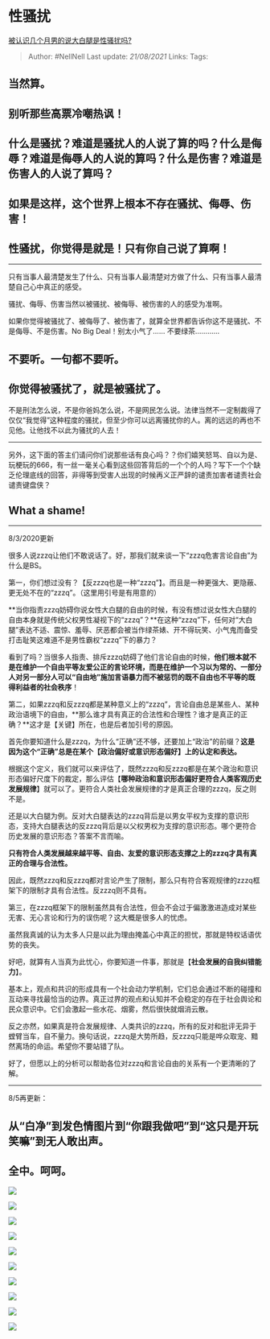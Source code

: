 # 性骚扰
[被认识几个月男的说大白腿是性骚扰吗?](https://www.zhihu.com/question/333493535/answer/1377561590)

> Author: #NellNell 
> Last update: *21/08/2021* 
> Links:
> Tags: 

## 当然算。

## 别听那些高票冷嘲热讽！

## 什么是骚扰？难道是骚扰人的人说了算的吗？什么是侮辱？难道是侮辱人的人说的算吗？什么是伤害？难道是伤害人的人说了算吗？

## 如果是这样，这个世界上根本不存在骚扰、侮辱、伤害！

## 性骚扰，你觉得是就是！只有你自己说了算啊！

---

只有当事人最清楚发生了什么、只有当事人最清楚对方做了什么、只有当事人最清楚自己心中真正的感受。

骚扰、侮辱、伤害当然以被骚扰、被侮辱、被伤害的人的感受为准啊。

如果你觉得被骚扰了、被侮辱了、被伤害了，就算全世界都告诉你这不是骚扰、不是侮辱、不是伤害。No Big Deal！别太小气了…… 不要绿茶…………

## 不要听。一句都不要听。

## 你觉得被骚扰了，就是被骚扰了。

  

不是刑法怎么说，不是你爸妈怎么说，不是网民怎么说。法律当然不一定制裁得了仅仅“我觉得”这种程度的骚扰，但至少你可以远离骚扰你的人。离的远远的再也不见他。让他找不以此为骚扰的人去！

---

另外，这下面的答主们请问你们说那些话有良心吗？？你们嬉笑怒骂、自以为是、玩梗玩的666，有一丝一毫关心看到这些回答背后的一个个的人吗？写下一个个缺乏伦理底线的回答，非得等到受害人出现的时候再义正严辞的谴责加害者谴责社会谴责键盘侠？

## What a shame!

---

8/3/2020更新

很多人说zzzq让他们不敢说话了。好，那我们就来谈一下“zzzq危害言论自由”为什么是BS。

第一，你们想过没有？【反zzzq也是一种“zzzq”】。而且是一种更强大、更隐蔽、更无处不在的“zzzq”。（这里用引号是有用意的）  
  
**当你指责zzzq妨碍你说女性大白腿的自由的时候，有没有想过说女性大白腿的自由本身就是传统父权男性凝视下的“zzzq”？**在这种“zzzq”下，任何对“大白腿”表达不适、震惊、羞辱、厌恶都会被当作绿茶婊、开不得玩笑、小气鬼而备受打击耻笑这难道不是男性霸权“zzzq”下的暴力？  
  
看到了吗？当很多人指责、排斥zzzq妨碍了他们言论自由的时候，**他们根本就不是在维护一个自由平等友爱公正的言论环境，而是在维护一个习以为常的、一部分人对另一部分人可以“自由地”施加言语暴力而不被惩罚的既不自由也不平等的既得利益者的社会秩序**！  
  
第二，如果zzzq和反zzzq都是某种意义上的“zzzq”，言论自由总是某些人、某种政治语境下的自由，**那么谁才具有真正的合法性和合理性？谁才是真正的正确？**这才是【关键】所在，也是后者加引号的原因。  
  
首先你要知道什么是zzzq，为什么“正确”还不够，还要加上“政治”的前缀？**这是因为这个“正确”总是在某个【政治偏好或意识形态偏好】上的认定和表达。**  
  
根据这个定义，我们就可以来评估了，既然zzzq和反zzzq都是在某个政治和意识形态偏好尺度下的裁定，那么评估【**哪种政治和意识形态偏好更符合人类客观历史发展规律**】就可以了。更符合人类社会发展规律的才是真正合理的zzzq，反之则不是。  
  
还是以大白腿为例。反对大白腿表达的zzzq背后是以男女平权为支撑的意识形态，支持大白腿表达的反zzzq背后是以父权男权为支撑的意识形态。哪个更符合历史发展的意识形态？答案不言而喻。

  
**只有符合人类发展越来越平等、自由、友爱的意识形态支撑之上的zzzq才具有真正的合理与合法性。**  
  
因此，既然zzzq和反zzzq都对言论产生了限制，那么只有符合客观规律的zzzq框架下的限制才具有合法性。反zzzq则不具有。  
  
第三，在zzzq框架下的限制虽然具有合法性，但会不会过于偏激激进造成对某些无害、无心言论和行为的误伤呢？这大概是很多人的忧虑。  
  
虽然我真诚的认为太多人只是以此为理由掩盖心中真正的担忧，那就是特权话语优势的丧失。  
  
好吧，就算有人当真为此忧心，你要知道一件事，那就是【**社会发展的自我纠错能力**】。  
  
基本上，观点和共识的形成具有一个社会动力学机制，它们总会通过不断的碰撞和互动来寻找最恰当的边界。真正过界的观点和认知并不会稳定的存在于社会舆论和民众意识中。它们会激起一些水花、烟雾，然后很快就烟消云散。  
  
反之亦然，如果真是符合发展规律、人类共识的zzzq，所有的反对和批评无异于螳臂当车，自不量力。换句话说，zzzq是大势所趋，反zzzq只能是哗众取宠、黯然离场的命运。希望你不要站错了队。  
  
好了，但愿以上的分析可以帮助各位对zzzq和言论自由的关系有一个更清晰的了解。

---

8/5再更新：

## 从“白净”到发色情图片到“你跟我做吧”到“这只是开玩笑嘛”到无人敢出声。

## 全中。呵呵。

![](https://pic2.zhimg.com/50/v2-98d4f081a94ad702a73a6becc169a164_720w.jpg?source=c8b7c179)

![](https://pic2.zhimg.com/80/v2-98d4f081a94ad702a73a6becc169a164_720w.jpg?source=c8b7c179)

  

![](https://pic2.zhimg.com/50/v2-76f19cda52dadcadd01344b8093e7f3c_720w.jpg?source=c8b7c179)

![](https://pic2.zhimg.com/80/v2-76f19cda52dadcadd01344b8093e7f3c_720w.jpg?source=c8b7c179)

  

![](https://pic1.zhimg.com/50/v2-cc3fc77b09b77ecf86e2b83e1d11dfa3_720w.jpg?source=c8b7c179)

![](https://pic1.zhimg.com/80/v2-cc3fc77b09b77ecf86e2b83e1d11dfa3_720w.jpg?source=c8b7c179)

  

![](https://pic1.zhimg.com/50/v2-504f61d60761025de1a3374bb5ff609a_720w.jpg?source=c8b7c179)

![](https://pic1.zhimg.com/80/v2-504f61d60761025de1a3374bb5ff609a_720w.jpg?source=c8b7c179)

  

![](https://pic3.zhimg.com/50/v2-d64b3f7f1286979674e1bd28b3718567_720w.jpg?source=c8b7c179)

![](https://pic3.zhimg.com/80/v2-d64b3f7f1286979674e1bd28b3718567_720w.jpg?source=c8b7c179)